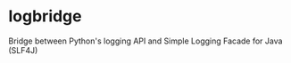 logbridge
=========

Bridge between Python's logging API and Simple Logging Facade for Java (SLF4J) 

